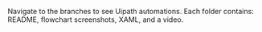 Navigate to the branches to see Uipath automations.
Each folder contains: README, flowchart screenshots, XAML, and a video.
